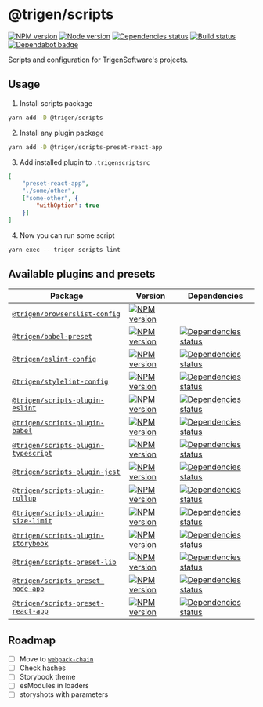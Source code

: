 # @trigen/scripts

[![NPM version][npm]][npm-url]
[![Node version][node]][node-url]
[![Dependencies status][deps]][deps-url]
[![Build status][build]][build-url]
[![Dependabot badge][dependabot]][dependabot-url]

[npm]: https://img.shields.io/npm/v/%40trigen/scripts.svg
[npm-url]: https://www.npmjs.com/package/@trigen/scripts

[node]: https://img.shields.io/node/v/%40trigen/scripts.svg
[node-url]: https://nodejs.org

[deps]: https://david-dm.org/TrigenSoftware/scripts.svg?path=packages/scripts
[deps-url]: https://david-dm.org/TrigenSoftware/scripts?path=packages/scripts

[build]: http://img.shields.io/travis/com/TrigenSoftware/scripts/master.svg
[build-url]: https://travis-ci.com/TrigenSoftware/scripts

[dependabot]: https://api.dependabot.com/badges/status?host=github&repo=TrigenSoftware/scripts
[dependabot-url]: https://dependabot.com/

Scripts and configuration for TrigenSoftware's projects.

## Usage

1. Install scripts package

```bash
yarn add -D @trigen/scripts
```

2. Install any plugin package

```bash
yarn add -D @trigen/scripts-preset-react-app
```

3. Add installed plugin to `.trigenscriptsrc`

```json
[
    "preset-react-app",
    "./some/other",
    ["some-other", {
        "withOption": true
    }]
]
```

4. Now you can run some script

```bash
yarn exec -- trigen-scripts lint
```

## Available plugins and presets

| Package | Version | Dependencies |
|---------|---------|--------------|
| [`@trigen/browserslist-config`](packages/browserslist-config#readme) | [![NPM version][browserslist-config-npm]][browserslist-config-npm-url] | |
| [`@trigen/babel-preset`](packages/babel-preset#readme) | [![NPM version][babel-preset-npm]][babel-preset-npm-url] | [![Dependencies status][babel-preset-deps]][babel-preset-deps-url] |
| [`@trigen/eslint-config`](packages/eslint-config#readme) | [![NPM version][eslint-config-npm]][eslint-config-npm-url] | [![Dependencies status][eslint-config-deps]][eslint-config-deps-url] |
| [`@trigen/stylelint-config`](packages/stylelint-config#readme) | [![NPM version][stylelint-config-npm]][stylelint-config-npm-url] | [![Dependencies status][stylelint-config-deps]][stylelint-config-deps-url] |
| [`@trigen/scripts-plugin-eslint`](packages/scripts-plugin-eslint#readme) | [![NPM version][plugin-eslint-npm]][plugin-eslint-npm-url] | [![Dependencies status][plugin-eslint-deps]][plugin-eslint-deps-url] |
| [`@trigen/scripts-plugin-babel`](packages/scripts-plugin-babel#readme) | [![NPM version][plugin-babel-npm]][plugin-babel-npm-url] | [![Dependencies status][plugin-babel-deps]][plugin-babel-deps-url] |
| [`@trigen/scripts-plugin-typescript`](packages/scripts-plugin-typescript#readme) | [![NPM version][plugin-typescript-npm]][plugin-typescript-npm-url] | [![Dependencies status][plugin-typescript-deps]][plugin-typescript-deps-url] |
| [`@trigen/scripts-plugin-jest`](packages/scripts-plugin-jest#readme) | [![NPM version][plugin-jest-npm]][plugin-jest-npm-url] | [![Dependencies status][plugin-jest-deps]][plugin-jest-deps-url] |
| [`@trigen/scripts-plugin-rollup`](packages/scripts-plugin-rollup#readme) | [![NPM version][plugin-rollup-npm]][plugin-rollup-npm-url] | [![Dependencies status][plugin-rollup-deps]][plugin-rollup-deps-url] |
| [`@trigen/scripts-plugin-size-limit`](packages/scripts-plugin-size-limit#readme) | [![NPM version][plugin-size-limit-npm]][plugin-size-limit-npm-url] | [![Dependencies status][plugin-size-limit-deps]][plugin-size-limit-deps-url] |
| [`@trigen/scripts-plugin-storybook`](packages/scripts-plugin-storybook#readme) | [![NPM version][plugin-storybook-npm]][plugin-storybook-npm-url] | [![Dependencies status][plugin-storybook-deps]][plugin-storybook-deps-url] |
| [`@trigen/scripts-preset-lib`](packages/scripts-preset-lib#readme) | [![NPM version][preset-lib-npm]][preset-lib-npm-url] | [![Dependencies status][preset-lib-deps]][preset-lib-deps-url] |
| [`@trigen/scripts-preset-node-app`](packages/scripts-preset-node-app#readme) | [![NPM version][preset-node-app-npm]][preset-node-app-npm-url] | [![Dependencies status][preset-node-app-deps]][preset-node-app-deps-url] |
| [`@trigen/scripts-preset-react-app`](packages/scripts-preset-react-app#readme) | [![NPM version][preset-react-app-npm]][preset-react-app-npm-url] | [![Dependencies status][preset-react-app-deps]][preset-react-app-deps-url] |

[browserslist-config-npm]: https://img.shields.io/npm/v/%40trigen/browserslist-config.svg
[browserslist-config-npm-url]: https://www.npmjs.com/package/@trigen/browserslist-config

[babel-preset-npm]: https://img.shields.io/npm/v/%40trigen/babel-preset.svg
[babel-preset-npm-url]: https://www.npmjs.com/package/@trigen/babel-preset

[babel-preset-deps]: https://david-dm.org/TrigenSoftware/scripts.svg?path=packages/babel-preset
[babel-preset-deps-url]: https://david-dm.org/TrigenSoftware/scripts?path=packages/babel-preset

[eslint-config-npm]: https://img.shields.io/npm/v/%40trigen/eslint-config.svg
[eslint-config-npm-url]: https://www.npmjs.com/package/@trigen/eslint-config

[eslint-config-deps]: https://david-dm.org/TrigenSoftware/scripts.svg?path=packages/eslint-config
[eslint-config-deps-url]: https://david-dm.org/TrigenSoftware/scripts?path=packages/eslint-config

[stylelint-config-npm]: https://img.shields.io/npm/v/%40trigen/stylelint-config.svg
[stylelint-config-npm-url]: https://www.npmjs.com/package/@trigen/stylelint-config

[stylelint-config-deps]: https://david-dm.org/TrigenSoftware/scripts.svg?path=packages/stylelint-config
[stylelint-config-deps-url]: https://david-dm.org/TrigenSoftware/scripts?path=packages/stylelint-config

[plugin-eslint-npm]: https://img.shields.io/npm/v/%40trigen/scripts-plugin-eslint.svg
[plugin-eslint-npm-url]: https://www.npmjs.com/package/@trigen/scripts-plugin-eslint

[plugin-eslint-deps]: https://david-dm.org/TrigenSoftware/scripts.svg?path=packages/scripts-plugin-eslint
[plugin-eslint-deps-url]: https://david-dm.org/TrigenSoftware/scripts?path=packages/scripts-plugin-eslint

[plugin-babel-npm]: https://img.shields.io/npm/v/%40trigen/scripts-plugin-babel.svg
[plugin-babel-npm-url]: https://www.npmjs.com/package/@trigen/scripts-plugin-babel

[plugin-babel-deps]: https://david-dm.org/TrigenSoftware/scripts.svg?path=packages/scripts-plugin-babel
[plugin-babel-deps-url]: https://david-dm.org/TrigenSoftware/scripts?path=packages/scripts-plugin-babel

[plugin-typescript-npm]: https://img.shields.io/npm/v/%40trigen/scripts-plugin-typescript.svg
[plugin-typescript-npm-url]: https://www.npmjs.com/package/@trigen/scripts-plugin-typescript

[plugin-typescript-deps]: https://david-dm.org/TrigenSoftware/scripts.svg?path=packages/scripts-plugin-typescript
[plugin-typescript-deps-url]: https://david-dm.org/TrigenSoftware/scripts?path=packages/scripts-plugin-typescript

[plugin-jest-npm]: https://img.shields.io/npm/v/%40trigen/scripts-plugin-jest.svg
[plugin-jest-npm-url]: https://www.npmjs.com/package/@trigen/scripts-plugin-jest

[plugin-jest-deps]: https://david-dm.org/TrigenSoftware/scripts.svg?path=packages/scripts-plugin-jest
[plugin-jest-deps-url]: https://david-dm.org/TrigenSoftware/scripts?path=packages/scripts-plugin-jest

[plugin-rollup-npm]: https://img.shields.io/npm/v/%40trigen/scripts-plugin-rollup.svg
[plugin-rollup-npm-url]: https://www.npmjs.com/package/@trigen/scripts-plugin-rollup

[plugin-rollup-deps]: https://david-dm.org/TrigenSoftware/scripts.svg?path=packages/scripts-plugin-rollup
[plugin-rollup-deps-url]: https://david-dm.org/TrigenSoftware/scripts?path=packages/scripts-plugin-rollup

[plugin-size-limit-npm]: https://img.shields.io/npm/v/%40trigen/scripts-plugin-size-limit.svg
[plugin-size-limit-npm-url]: https://www.npmjs.com/package/@trigen/scripts-plugin-size-limit

[plugin-size-limit-deps]: https://david-dm.org/TrigenSoftware/scripts.svg?path=packages/scripts-plugin-size-limit
[plugin-size-limit-deps-url]: https://david-dm.org/TrigenSoftware/scripts?path=packages/scripts-plugin-size-limit

[plugin-storybook-npm]: https://img.shields.io/npm/v/%40trigen/scripts-plugin-storybook.svg
[plugin-storybook-npm-url]: https://www.npmjs.com/package/@trigen/scripts-plugin-storybook

[plugin-storybook-deps]: https://david-dm.org/TrigenSoftware/scripts.svg?path=packages/scripts-plugin-storybook
[plugin-storybook-deps-url]: https://david-dm.org/TrigenSoftware/scripts?path=packages/scripts-plugin-storybook

[preset-lib-npm]: https://img.shields.io/npm/v/%40trigen/scripts-preset-lib.svg
[preset-lib-npm-url]: https://www.npmjs.com/package/@trigen/scripts-preset-lib

[preset-lib-deps]: https://david-dm.org/TrigenSoftware/scripts.svg?path=packages/scripts-preset-lib
[preset-lib-deps-url]: https://david-dm.org/TrigenSoftware/scripts?path=packages/scripts-preset-lib

[preset-node-app-npm]: https://img.shields.io/npm/v/%40trigen/scripts-preset-node-app.svg
[preset-node-app-npm-url]: https://www.npmjs.com/package/@trigen/scripts-preset-node-app

[preset-node-app-deps]: https://david-dm.org/TrigenSoftware/scripts.svg?path=packages/scripts-preset-node-app
[preset-node-app-deps-url]: https://david-dm.org/TrigenSoftware/scripts?path=packages/scripts-preset-node-app

[preset-react-app-npm]: https://img.shields.io/npm/v/%40trigen/scripts-preset-react-app.svg
[preset-react-app-npm-url]: https://www.npmjs.com/package/@trigen/scripts-preset-react-app

[preset-react-app-deps]: https://david-dm.org/TrigenSoftware/scripts.svg?path=packages/scripts-preset-react-app
[preset-react-app-deps-url]: https://david-dm.org/TrigenSoftware/scripts?path=packages/scripts-preset-react-app

## Roadmap

- [ ] Move to [`webpack-chain`](https://github.com/neutrinojs/webpack-chain)
- [ ] Check hashes
- [ ] Storybook theme
- [ ] esModules in loaders
- [ ] storyshots with parameters

